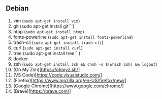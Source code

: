 ## Debian
1. vim (```sudo apt-get install vim```)
2. git (sudo apt-get install git```)
3. htop (```sudo apt-get install htop```)
4. fonts-powerline (```sudo apt-get install fonts-powerline```)
5. trash-cli (```sudo apt-get install trash-cli```)
6. curl (```sudo apt-get install curl```)
7. tree (sudo apt-get install tree```)
8. docker
9. zsh (```sudo apt-get install zsh && chsh -s $(which zsh) && logout```)
10. (Oh My Zsh)[https://ohmyz.sh/]
11. (VS Code)[https://code.visualstudio.com/]
12. (Firefox)[https://www.mozilla.org/en-US/firefox/new/]
13. (Google Chrome)[https://www.google.com/chrome/]
14. (Brave)[https://brave.com/]

